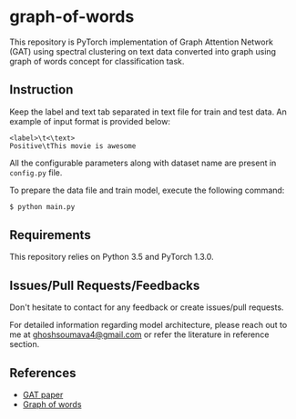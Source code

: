# graph-of-words

This repository is PyTorch implementation of Graph Attention Network (GAT) using spectral clustering on text data converted into graph using graph of words concept for classification task.

## Instruction

Keep the label and text tab separated in text file for train and test data. An example of input format is provided below:

```
<label>\t<\text>
Positive\tThis movie is awesome
```

All the configurable parameters along with dataset name are present in `config.py` file.

To prepare the data file and train model, execute the following command:

```sh
$ python main.py
```

## Requirements

This repository relies on Python 3.5 and PyTorch 1.3.0.

## Issues/Pull Requests/Feedbacks

Don't hesitate to contact for any feedback or create issues/pull requests.

For detailed information regarding model architecture, please reach out to me at ghoshsoumava4@gmail.com or refer the literature in reference section.

## References
- [GAT paper](https://arxiv.org/abs/1710.10903)
- [Graph of words](https://frncsrss.github.io/papers/rousseau-dissertation.pdf)
